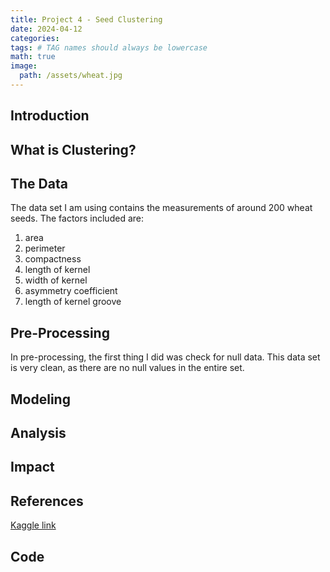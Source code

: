 ```yaml
---
title: Project 4 - Seed Clustering
date: 2024-04-12
categories: 
tags: # TAG names should always be lowercase
math: true
image:
  path: /assets/wheat.jpg
---
```


## Introduction
## What is Clustering?
## The Data
The data set I am using contains the measurements of around 200 wheat seeds. The factors included are:
1. area
2. perimeter
3. compactness
4. length of kernel
5. width of kernel
6. asymmetry coefficient
7. length of kernel groove

## Pre-Processing
In pre-processing, the first thing I did was check for null data. This data set is very clean, as there are no null values in the entire set.
## Modeling
## Analysis
## Impact
## References
[Kaggle link](https://data.world/databeats/seeds)
## Code
